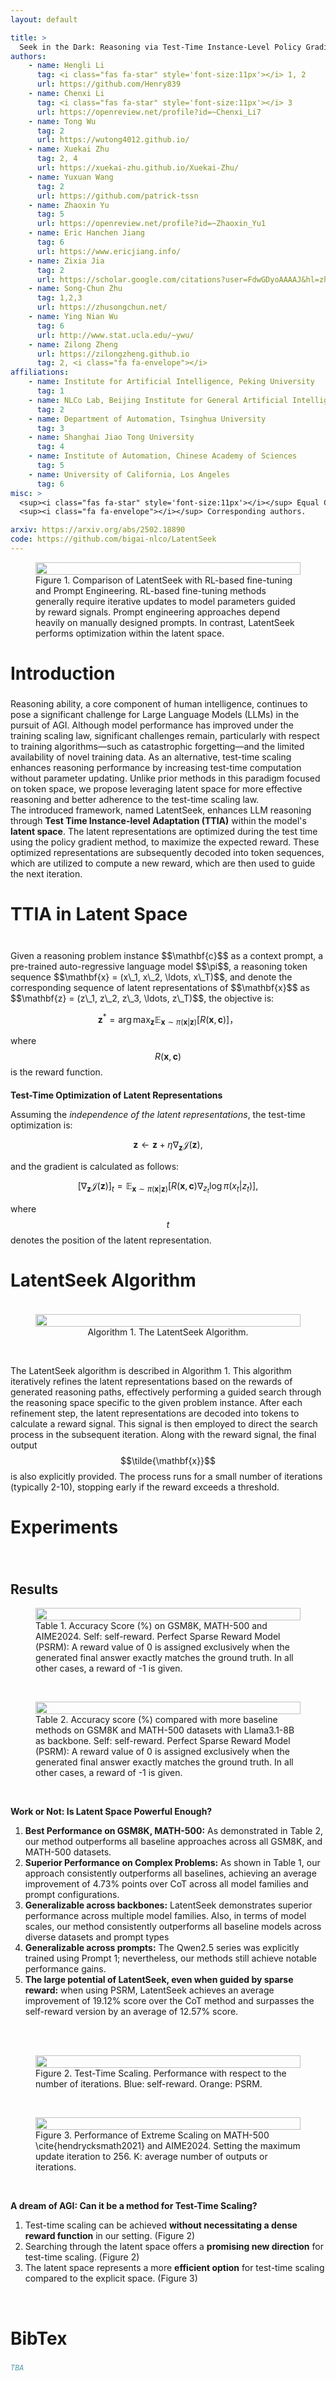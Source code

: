 ```yaml
---
layout: default

title: > 
  Seek in the Dark: Reasoning via Test-Time Instance-Level Policy Gradient in Latent Space
authors:
    - name: Hengli Li
      tag: <i class="fas fa-star" style='font-size:11px'></i> 1, 2
      url: https://github.com/Henry839
    - name: Chenxi Li
      tag: <i class="fas fa-star" style='font-size:11px'></i> 3
      url: https://openreview.net/profile?id=~Chenxi_Li7
    - name: Tong Wu
      tag: 2
      url: https://wutong4012.github.io/
    - name: Xuekai Zhu
      tag: 2, 4
      url: https://xuekai-zhu.github.io/Xuekai-Zhu/
    - name: Yuxuan Wang
      tag: 2
      url: https://github.com/patrick-tssn
    - name: Zhaoxin Yu
      tag: 5
      url: https://openreview.net/profile?id=~Zhaoxin_Yu1
    - name: Eric Hanchen Jiang
      tag: 6
      url: https://www.ericjiang.info/
    - name: Zixia Jia
      tag: 2
      url: https://scholar.google.com/citations?user=FdwGDyoAAAAJ&hl=zh-CN
    - name: Song-Chun Zhu
      tag: 1,2,3
      url: https://zhusongchun.net/
    - name: Ying Nian Wu
      tag: 6
      url: http://www.stat.ucla.edu/~ywu/
    - name: Zilong Zheng
      url: https://zilongzheng.github.io
      tag: 2, <i class="fa fa-envelope"></i>
affiliations:
    - name: Institute for Artificial Intelligence, Peking University
      tag: 1
    - name: NLCo Lab, Beijing Institute for General Artificial Intelligence
      tag: 2
    - name: Department of Automation, Tsinghua University
      tag: 3
    - name: Shanghai Jiao Tong University 
      tag: 4
    - name: Institute of Automation, Chinese Academy of Sciences 
      tag: 5
    - name: University of California, Los Angeles
      tag: 6
misc: > 
  <sup><i class="fas fa-star" style='font-size:11px'></i></sup> Equal Contribution.
  <sup><i class="fa fa-envelope"></i></sup> Corresponding authors.

arxiv: https://arxiv.org/abs/2502.18890
code: https://github.com/bigai-nlco/LatentSeek
---
```


<div class="container is-max-desktop">
<div class="hero-body">
<figure class="image" style="display: flex; justify-content: center; align-items: center; flex-direction: column;" id="table1">
  <img src="{{ './assets/img/LatentSeek.jpg' | relative_url }}" style="width: 100%; max-width: 1000px; height: auto"/>
      <figcaption><span class="dnerf">Figure 1.</span> Comparison of LatentSeek with RL-based fine-tuning and Prompt Engineering. RL-based fine-tuning methods generally require iterative updates to model parameters guided by reward signals. Prompt engineering approaches depend heavily on manually designed prompts. In contrast, LatentSeek performs optimization within the latent space.</figcaption>
</figure>
</div>
</div>

<section class="section">
    <div class="container is-max-desktop" markdown="1"> 
<h2 style="font-size: 2em; font-weight: bold;">Introduction</h2>
Reasoning ability, a core component of human intelligence, continues to pose a significant challenge for Large Language Models (LLMs) in the pursuit of AGI. Although model performance has improved under the training scaling law, significant challenges remain, particularly with respect to training algorithms—such as catastrophic forgetting—and the limited availability of novel training data. As an alternative, test-time scaling enhances reasoning performance by increasing test-time computation without parameter updating. Unlike prior methods in this paradigm focused on token space, we propose leveraging latent space for more effective reasoning and better adherence to the test-time scaling law.
<br/>
The introduced framework, named LatentSeek, enhances LLM reasoning through <b>Test Time Instance-level Adaptation (TTIA)</b> within the model's <b>latent space</b>. The latent representations are optimized during the test time using the policy gradient method, to maximize the expected reward. These optimized representations are subsequently decoded into token sequences, which are utilized to compute a new reward, which are then used to guide the next iteration.
      
</div>
</section>

<section class="section">
    <div class="container is-max-desktop" markdown="1"> 
<h2 style="font-size: 2em; font-weight: bold;">TTIA in Latent Space</h2>
<br/>
Given a reasoning problem instance $$\mathbf{c}$$ as a context prompt, a pre-trained auto-regressive language model $$\pi$$, a reasoning token sequence $$\mathbf{x} = (x\_1, x\_2, \ldots, x\_T)$$, and denote the corresponding sequence of latent representations of $$\mathbf{x}$$ as $$\mathbf{z} = (z\_1, z\_2, z\_3, \ldots, z\_T)$$, the objective is:

$$ \mathbf{z}^* = \arg\max_{\mathbf{z}} \mathbb{E}_{\mathbf{x} \sim \pi(\mathbf{x}|\mathbf{z})}[R(\mathbf{x}, \mathbf{c})]， $$

where $$R(\mathbf{x}, \mathbf{c})$$ is the reward function.
<h2 style="font-size: 1em; font-weight: bold;">Test-Time Optimization of Latent Representations</h2>

Assuming the *independence of the latent representations*, the test-time optimization is:

$$ \mathbf{z} \leftarrow \mathbf{z} + \eta  \nabla_{\mathbf{z}} \mathcal{J}(\mathbf{z}), $$

and the gradient is calculated as follows:

$$ [\nabla_{\mathbf{z}}\mathcal{J}(\mathbf{z})]_t =\mathbb{E}_{\mathbf{x}\sim\pi(\mathbf{x}|\mathbf{z})}\left[R(\mathbf{x},\mathbf{c})\nabla_{z_t} \log\pi(x_t|z_t)\right], $$

where $$t$$ denotes the position of the latent representation.

</div>
</section>

<section class="section">
    <div class="container is-max-desktop" markdown="1"> 
<h4 style="font-size: 2em; font-weight: bold;">LatentSeek Algorithm</h4>
<figure class="image" style="display: flex; justify-content: center; align-items: center; flex-direction: column;" id="table1">
<img src="{{ 'LatentSeek/docs/assets/img/image-20250519142719249.png' | relative_url }}" style="width: 100%; max-width: 1000px; height: auto"/>
<figcaption><span class="dnerf">Algorithm 1.</span> The LatentSeek Algorithm.</figcaption>
</figure>
<br/>

The LatentSeek algorithm is described in Algorithm 1. This algorithm iteratively refines the latent representations based on the rewards of generated reasoning paths, effectively performing a guided search through the reasoning space specific to the given problem instance.  After each refinement step, the latent representations are decoded into tokens to calculate a reward signal. This signal is then employed to direct the search process in the subsequent iteration. Along with the reward signal, the final output $$\tilde{\mathbf{x}}$$ is also explicitly provided. The process runs for a small number of iterations (typically 2-10), stopping early if the reward exceeds a threshold.

</div>
</section>

<section class="section">
    <div class="container is-max-desktop" markdown="1"> 
<h2 style="font-size: 2em; font-weight: bold;">Experiments</h2>
<br/>

<h2 style="font-size: 1.5em; font-weight: bold;">Results</h2>

<figure class="image" style="display: flex; justify-content: center; align-items: center; flex-direction: column;" id="table1">
  <img src="{{ 'LatentSeek/docs/assets/img/table1.jpg' | relative_url }}" style="width: 100%; max-width: 1000px; height: auto"/>
  <figcaption><span class="dnerf">Table 1.</span> Accuracy Score (%) on GSM8K, MATH-500 and AIME2024. Self: self-reward. Perfect Sparse Reward Model (PSRM): A reward value of 0 is assigned exclusively when the generated final answer exactly matches the ground truth. In all other cases, a reward of -1 is given.</figcaption>
</figure>
<br/>

<figure class="image" style="display: flex; justify-content: center; align-items: center; flex-direction: column;" id="table1">
  <img src="{{ 'LatentSeek/docs/assets/img/table2.jpg' | relative_url }}" style="width: 100%; max-width: 1000px; height: auto"/>
  <figcaption><span class="dnerf">Table 2.</span> Accuracy score (%) compared with more baseline methods on GSM8K and MATH-500 datasets with Llama3.1-8B as backbone. Self: self-reward. Perfect Sparse Reward Model (PSRM): A reward value of 0 is assigned exclusively when the generated final answer exactly matches the ground truth. In all other cases, a reward of -1 is given.</figcaption>
</figure>

<br/>

**Work or Not: Is Latent Space Powerful Enough?**
<br/>
<ol>
  <li><b>Best Performance on GSM8K, MATH-500:</b> As demonstrated in Table 2, our method outperforms all baseline approaches across all GSM8K, and MATH-500 datasets.</li>
  <li><b>Superior Performance on Complex Problems:</b> As shown in Table 1, our approach consistently outperforms all baselines, achieving an average improvement of 4.73% points over CoT across all model families and prompt configurations.</li>
  <li><b>Generalizable across backbones:</b> LatentSeek demonstrates superior performance across multiple model families. Also, in terms of model scales, our method consistently outperforms all baseline models across diverse datasets and prompt types</li>
  <li><b>Generalizable across prompts:</b> The Qwen2.5 series was explicitly trained using Prompt 1; nevertheless, our methods still achieve notable performance gains.</li>
  <li><b>The large potential of LatentSeek, even when guided by sparse reward:</b> when using PSRM, LatentSeek achieves an average improvement of 19.12% score over the CoT method and surpasses the self-reward version by an average of 12.57% score.</li>
</ol>

<br/>
<br/>



<figure class="image" style="display: flex; justify-content: center; align-items: center; flex-direction: column;" id="table1">
  <img src="{{ 'LatentSeek/docs/assets/img/scaling.jpg' | relative_url }}" style="width: 100%; max-width: 1000px; height: auto"/>
  <figcaption><span class="dnerf">Figure 2.</span> Test-Time Scaling. Performance with respect to the number of iterations. Blue: self-reward. Orange: PSRM.</figcaption>
</figure>
<br/>

<figure class="image" style="display: flex; justify-content: center; align-items: center; flex-direction: column;" id="table1">
  <img src="{{ './assets/img/extreme_scaling.png' | relative_url }}" style="width: 100%; max-width: 1000px; height: auto"/>
  <figcaption><span class="dnerf">Figure 3.</span> Performance of Extreme Scaling on MATH-500 \cite{hendrycksmath2021} and AIME2024. Setting the maximum update iteration to 256. K: average number of outputs or iterations.</figcaption>
</figure>
<br/>

**A dream of AGI: Can it be a method for Test-Time Scaling?**
<br/>
<ol>
  <li>Test-time scaling can be achieved <b>without necessitating a dense reward function</b> in our setting. (Figure 2)</li>
  <li>Searching through the latent space offers a <b>promising new direction</b> for test-time scaling. (Figure 2)</li>
  <li>The latent space represents a more <b>efficient option</b> for test-time scaling compared to the explicit space. (Figure 3)</li>
</ol>
<br/>


</div>
</section>

<section class="section">
    <div class="container is-max-desktop" markdown="1"> 
<h2 style="font-size: 2em; font-weight: bold;">BibTex</h2>

```bibtex
TBA

```

</div>
</section>
